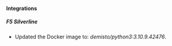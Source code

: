 #### Integrations
##### F5 Silverline
- Updated the Docker image to: *demisto/python3:3.10.9.42476*.
